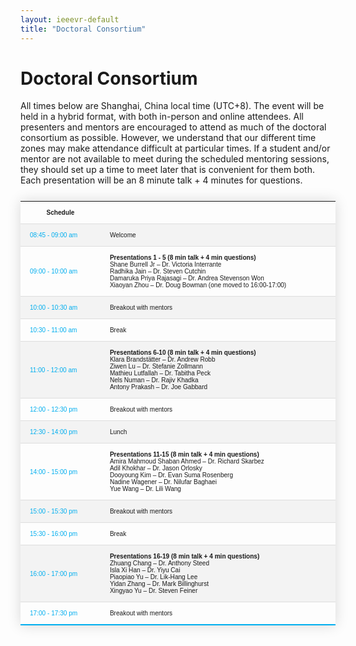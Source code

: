 ```yaml
---
layout: ieeevr-default
title: "Doctoral Consortium"
---
```


<style>
    .styled-table {
        border-collapse: collapse;
        margin: 25px 0;
        font-size: 0.8em;
        font-family: sans-serif;
        /*min-width: 400px;*/
        box-shadow: 0 0 20px rgba(0, 0, 0, 0.15);
        display: table;
    }

    .styled-table thead tr {
        background-color: #00aeef;
        color: #ffffff;
        text-align: left;
    }

    .styled-table th,
    .styled-table td {
        padding: 12px 15px;
        font-size: 0.9em;
    }

    .styled-table tbody tr {
        border-bottom: 1px solid #dddddd;
    }

    .styled-table tbody tr:nth-of-type(even) {
        background-color: #f3f3f3;
    }

    .styled-table tbody tr:last-of-type {
        border-bottom: 2px solid #00aeef;
    }

    .styled-table tbody tr.active-row {
        font-weight: bold;
        color: #00aeef;
    }

</style>

<h1>Doctoral Consortium</h1>
<div>
    <!-- <p>
        Coming Soon.
    </p> -->
    <p>
        All times below are Shanghai, China local time (UTC+8).  The event will be held in a hybrid format, with both in-person and online attendees.  All presenters and mentors are encouraged to attend as much of the doctoral consortium as possible.  However, we understand that our different time zones may make attendance difficult at particular times. If a student and/or mentor are not available to meet during the scheduled mentoring sessions, they should set up a time to meet later that is convenient for them both.
        Each presentation will be an 8 minute talk + 4 minutes for questions.
    </p>
</div>


<div>

<div>
    <table class="styled-table" style="font-size: 0.8em; ">
        <tr>
            <th>Schedule</th>
            <th></th>
        </tr>
        <tr>
            <td><span style="color: #00aeef;">08:45 - 09:00 am</span></td>
            <td>
                Welcome
            </td>
        </tr>
        <tr>
            <td><span style="color: #00aeef;">09:00 - 10:00 am</span></td>
            <td>
                <strong>Presentations 1 - 5 (8 min talk + 4 min questions)</strong><br/>
                Shane Burrell Jr – Dr. Victoria Interrante<br/>
                Radhika Jain – Dr. Steven Cutchin<br/>
                Damaruka Priya Rajasagi – Dr. Andrea Stevenson Won<br/>
                Xiaoyan Zhou – Dr. Doug Bowman
                (one moved to 16:00-17:00)
            </td>
        </tr>
        <tr>
            <td ><span style="color: #00aeef;">10:00 - 10:30 am</span></td>
            <td>
                Breakout with mentors
            </td>
        </tr>
        <tr>
            <td ><span style="color: #00aeef;">10:30 - 11:00 am</span></td>
            <td>
                Break
            </td>
        </tr>
        <tr>
            <td ><span style="color: #00aeef;">11:00 - 12:00 am</span></td>
            <td>
                <strong>Presentations 6-10 (8 min talk + 4 min questions)</strong><br/>
                Klara Brandstätter – Dr. Andrew Robb<br/>
                Ziwen Lu – Dr. Stefanie Zollmann<br/>
                Mathieu Lutfallah – Dr. Tabitha Peck<br/>
                Nels Numan – Dr. Rajiv Khadka<br/>
                Antony Prakash – Dr. Joe Gabbard
            </td>
        </tr>
        <tr>
            <td><span style="color: #00aeef;">12:00 - 12:30 pm</span></td>
            <td>
                Breakout with mentors
            </td>
        </tr>
        <tr>
            <td><span style="color: #00aeef;">12:30 - 14:00 pm</span></td>
            <td>
                Lunch
            </td>
        </tr>
        <tr>
            <td><span style="color: #00aeef;">14:00 - 15:00 pm</span></td>
            <td>
                <strong>Presentations 11-15 (8 min talk + 4 min questions)</strong><br/>
                Amira Mahmoud Shaban Ahmed – Dr. Richard Skarbez<br/>
                Adil Khokhar – Dr. Jason Orlosky<br/>
                Dooyoung Kim – Dr. Evan Suma Rosenberg<br/>
                Nadine Wagener – Dr. Nilufar Baghaei<br/>
                Yue Wang – Dr. Lili Wang
            </td>
        </tr>
        <tr>
            <td ><span style="color: #00aeef;">15:00 - 15:30 pm</span></td>
            <td>
                Breakout with mentors
            </td>
        </tr>
        <tr>
            <td><span style="color: #00aeef;">15:30 - 16:00 pm</span></td>
            <td>
                Break
            </td>
        </tr>
        <tr>
            <td><span style="color: #00aeef;">16:00 - 17:00 pm</span></td>
            <td>
                <strong>Presentations 16-19 (8 min talk + 4 min questions)</strong><br/>
                Zhuang Chang – Dr. Anthony Steed<br/>
                Isla Xi Han – Dr. Yiyu Cai<br/>
                Piaopiao Yu – Dr. Lik-Hang Lee<br/>
                Yidan Zhang – Dr. Mark Billinghurst<br/>
                Xingyao Yu – Dr. Steven Feiner
            </td>
        </tr>
        <tr>
            <td ><span style="color: #00aeef;">17:00 - 17:30 pm</span></td>
            <td>
                Breakout with mentors
            </td>
        </tr>
    </table>
</div>
    
    
</div>

<!-- 
<h2>Accepted Students</h2>

<div>
    <table class="styled-table" style="font-size: 0.8em; ">
        <tr>
            <th>Student</th>
            <th>Title</th>
            <th>Affiliation</th>
        </tr>
        {% for student in site.data.dc %}
        <tr>
            <td style="font-size: 0.8em;"><span style="color: #00aeef;">{{ student.author }}</span></td>
            <td>{{ student.title }}</td>
            <td>{{ student.affiliation }}</td>
        </tr>
        {% endfor %}
    </table>
</div> 
-->